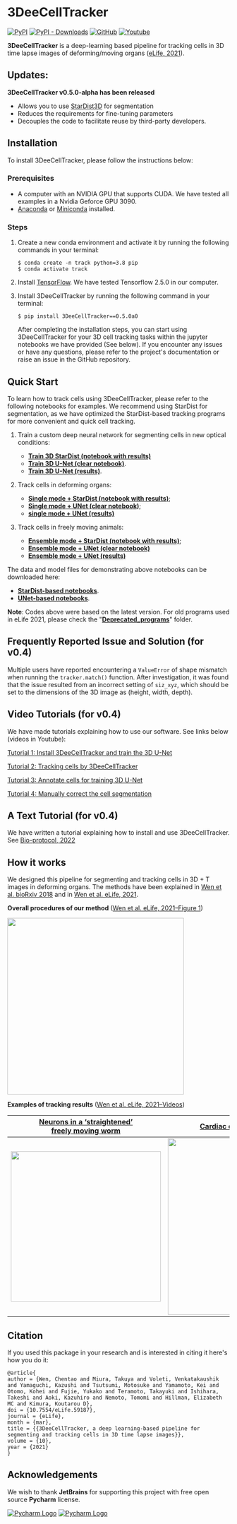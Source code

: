 # 3DeeCellTracker
[![PyPI](https://img.shields.io/pypi/v/3DeeCellTracker)](https://pypi.org/project/3DeeCellTracker/) [![PyPI - Downloads](https://img.shields.io/pypi/dm/3DeeCellTracker)](https://pypi.org/project/3DeeCellTracker/) [![GitHub](https://img.shields.io/github/license/WenChentao/3DeeCellTracker)](https://github.com/WenChentao/3DeeCellTracker/blob/master/LICENSE)
[![Youtube](https://img.shields.io/badge/YouTube-Demo-red)](https://www.youtube.com/watch?v=ctt6o3DY2bA&list=PLGY0oNQomrHERP08iEj-MsluFW8xQJujP)

**3DeeCellTracker** is a deep-learning based pipeline for tracking cells in 3D time lapse images of deforming/moving organs ([eLife, 2021](https://elifesciences.org/articles/59187)).

## Updates:

**3DeeCellTracker v0.5.0-alpha has been released**
- Allows you to use [StarDist3D](https://github.com/stardist/stardist) for segmentation
- Reduces the requirements for fine-tuning parameters
- Decouples the code to facilitate reuse by third-party developers.

## Installation

To install 3DeeCellTracker, please follow the instructions below:

### Prerequisites
- A computer with an NVIDIA GPU that supports CUDA. We have tested all examples in a Nvidia Geforce GPU 3090.
- [Anaconda](https://www.anaconda.com/products/individual) or [Miniconda](https://conda.io/miniconda.html) installed.

### Steps
1. Create a new conda environment and activate it by running the following commands in your terminal:

   ```console
   $ conda create -n track python=3.8 pip
   $ conda activate track
   ```
   
2. Install [TensorFlow](https://www.tensorflow.org/install). We have tested Tensorflow 2.5.0 in our computer.
3. Install 3DeeCellTracker by running the following command in your terminal:
   ```console
   $ pip install 3DeeCellTracker==0.5.0a0
   ```
   After completing the installation steps, you can start using 3DeeCellTracker for your 3D cell tracking tasks within 
   the jupyter notebooks we have provided (See below). 
   If you encounter any issues or have any questions, please refer to the project's documentation 
   or raise an issue in the GitHub repository.

## Quick Start
To learn how to track cells using 3DeeCellTracker, please refer to the following notebooks for examples. 
We recommend using StarDist for segmentation, as we have optimized the StarDist-based tracking programs for more convenient and quick cell tracking.
1. Train a custom deep neural network for segmenting cells in new optical conditions: 
    - [**Train 3D StarDist (notebook with results)**](Examples/use_stardist/train_stardist.ipynb)
    - [**Train 3D U-Net (clear notebook)**](Examples/use_unet/3D_U_Net_training-clear.ipynb).
    - [**Train 3D U-Net (results)**](https://wenchentao.github.io//3DeeCellTracker/Examples/use_unet/3D_U_Net_training.html).
 
2. Track cells in deforming organs: 
    - [**Single mode + StarDist (notebook with results)**](Examples/use_stardist/track_worm1_stardist_single_mode.ipynb);
    - [**Single mode + UNet (clear notebook)**](Examples/use_unet/single_mode_worm1-clear.ipynb);
    - [**single mode + UNet (results)**](https://wenchentao.github.io//3DeeCellTracker/Examples/use_unet/single_mode_worm1.html)

3. Track cells in freely moving animals: 
    - [**Ensemble mode + StarDist (notebook with results)**](Examples/use_stardist/track_worm4_stardist_ensemble_mode.ipynb);
    - [**Ensemble mode + UNet (clear notebook)**](Examples/use_unet/ensemble_mode_worm4-clear.ipynb)
    - [**Ensemble mode + UNet (results)**](https://wenchentao.github.io//3DeeCellTracker/Examples/use_unet/ensemble_mode_worm4.html)

   
The data and model files for demonstrating above notebooks can be downloaded here: 
- [**StarDist-based notebooks**](https://osf.io/pgr95/).
- [**UNet-based notebooks**](https://osf.io/dt76c/).


**Note**: Codes above were based on the latest version. 
For old programs used in eLife 2021, please check the "[**Deprecated_programs**](Deprecated_programs)" folder.

## Frequently Reported Issue and Solution (for v0.4)

Multiple users have reported encountering a `ValueError` of shape mismatch when running the `tracker.match()` function. 
After investigation, it was found that the issue resulted from an incorrect setting of `siz_xyz`, 
which should be set to the dimensions of the 3D image as (height, width, depth). 


## Video Tutorials (for v0.4)
We have made tutorials explaining how to use our software. See links below (videos in Youtube):

[Tutorial 1: Install 3DeeCellTracker and train the 3D U-Net](https://www.youtube.com/watch?v=ctt6o3DY2bA)

[Tutorial 2: Tracking cells by 3DeeCellTracker](https://www.youtube.com/watch?v=KZ03Y8u8UK0)

[Tutorial 3: Annotate cells for training 3D U-Net](https://www.youtube.com/watch?v=ONSOLJQaq28)

[Tutorial 4: Manually correct the cell segmentation](https://www.youtube.com/watch?v=e7xWaccH63o)

## A Text Tutorial (for v0.4)
We have written a tutorial explaining how to install and use 3DeeCellTracker. See [Bio-protocol, 2022](https://bio-protocol.org/e4319)

## How it works
We designed this pipeline for segmenting and tracking cells in 3D + T images in deforming organs. The methods have been explained in [Wen et al. bioRxiv 2018]( https://doi.org/10.1101/385567) and in [Wen et al. eLife, 2021](https://elifesciences.org/articles/59187).

**Overall procedures of our method** ([Wen et al. eLife, 2021–Figure 1](https://elifesciences.org/articles/59187/figures#content))

<img src="https://iiif.elifesciences.org/lax:59187%2Felife-59187-fig1-v1.tif/full/1500,/0/default.jpg" width="400">

**Examples of tracking results** ([Wen et al. eLife, 2021–Videos](https://elifesciences.org/articles/59187/figures#content))

| [Neurons in a ‘straightened’ <br />freely moving worm](https://static-movie-usa.glencoesoftware.com/mp4/10.7554/5/4ce9eaa4a84bf7847c99c81a13ccafd797b40218/elife-59187-fig6-video1.mp4)| [Cardiac cells in a zebrafish larva](https://static-movie-usa.glencoesoftware.com/mp4/10.7554/5/4ce9eaa4a84bf7847c99c81a13ccafd797b40218/elife-59187-fig7-video2.mp4) | [Cells in a 3D tumor spheriod](https://static-movie-usa.glencoesoftware.com/mp4/10.7554/5/4ce9eaa4a84bf7847c99c81a13ccafd797b40218/elife-59187-fig8-video2.mp4) |
| ------------- | ------------- | ------------- | 
| <img src="https://user-images.githubusercontent.com/27986173/115169952-63b4e600-a0fa-11eb-9b85-91292bc9d419.gif" width="340">| <img src="https://user-images.githubusercontent.com/27986173/115170418-90b5c880-a0fb-11eb-9382-13690c3375dc.gif" width="400">| <img src="https://user-images.githubusercontent.com/27986173/115170434-9ad7c700-a0fb-11eb-9004-2e4cff86f7ab.gif" width="200">|


## Citation

If you used this package in your research and is interested in citing it here's how you do it:

```
@article{
author = {Wen, Chentao and Miura, Takuya and Voleti, Venkatakaushik and Yamaguchi, Kazushi and Tsutsumi, Motosuke and Yamamoto, Kei and Otomo, Kohei and Fujie, Yukako and Teramoto, Takayuki and Ishihara, Takeshi and Aoki, Kazuhiro and Nemoto, Tomomi and Hillman, Elizabeth MC and Kimura, Koutarou D},
doi = {10.7554/eLife.59187},
journal = {eLife},
month = {mar},
title = {{3DeeCellTracker, a deep learning-based pipeline for segmenting and tracking cells in 3D time lapse images}},
volume = {10},
year = {2021}
}
```

## Acknowledgements
We wish to thank **JetBrains** for supporting this project 
with free open source **Pycharm** license.

[![Pycharm Logo](pictures/jetbrains_small.png)](https://www.jetbrains.com/) 
[![Pycharm Logo](pictures/icon-pycharm_small.png)](https://www.jetbrains.com/pycharm/)
